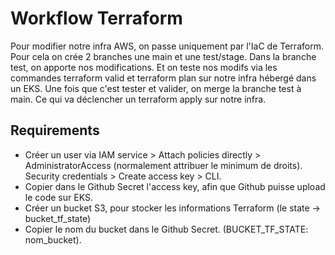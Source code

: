 # Workflow Terraform


Pour modifier notre infra AWS, on passe uniquement par l'IaC de Terraform.
Pour cela on crée 2 branches une main et une test/stage.
Dans la branche test, on apporte nos modifications. Et on teste nos modifs via les commandes terraform valid et terraform plan sur notre infra hébergé dans un EKS.
Une fois que c'est tester et valider, on merge la branche test à main. Ce qui va déclencher un terraform apply sur notre infra.


## Requirements

- Créer un user via IAM service > Attach policies directly > AdministratorAccess (normalement attribuer le minimum de droits). Security credentials > Create access key > CLI.
- Copier dans le Github Secret l'access key, afin que Github puisse upload le code sur EKS.
- Créer un bucket S3, pour stocker les informations Terraform (le state -> bucket_tf_state)
- Copier le nom du bucket dans le Github Secret. (BUCKET_TF_STATE: nom_bucket).
